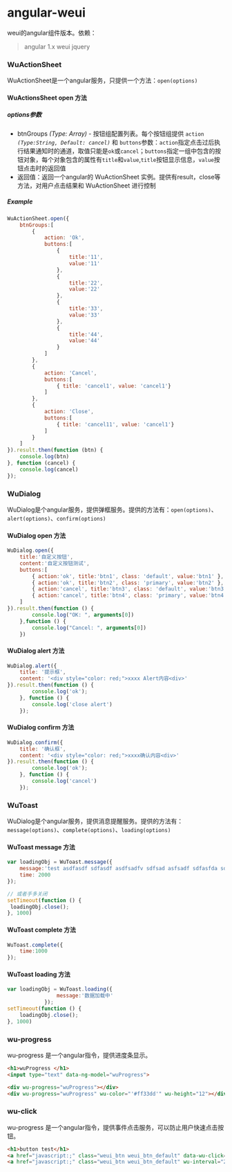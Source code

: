 # angular-weui

weui的angular组件版本。依赖：
> angular 1.x
> weui
> jquery

### WuActionSheet

WuActionSheet是一个angular服务，只提供一个方法：`open(options)`

#### WuActionsSheet open 方法

##### options参数

* btnGroups *(Type: Array)* - 按钮组配置列表。每个按钮组提供 `action` *`(Type:String, Default: cancel)`* 和 `buttons`参数：`action`指定点击过后执行结果通知时的通道，取值只能是`ok`或`cancel`；`buttons`指定一组中包含的按钮对象，每个对象包含的属性有`title`和`value`,`title`按钮显示信息，`value`按钮点击时的返回值
* 返回值：返回一个angular的 WuActionSheet 实例。提供有result，close等方法，对用户点击结果和 WuActionSheet 进行控制

##### Example

```javascript
WuActionSheet.open({
    btnGroups:[
        {
            action: 'Ok',
            buttons:[
                {
                    title:'11',
                    value:'11'
                },
                {
                    title:'22',
                    value:'22'
                },
                {
                    title:'33',
                    value:'33'
                },
                {
                    title:'44',
                    value:'44'
                }
            ]
        },
        {
            action: 'Cancel',
            buttons:[
                { title: 'cancel1', value: 'cancel1'}
            ]
        },
        {
            action: 'Close',
            buttons:[
                { title: 'cancel11', value: 'cancel1'}
            ]
        }
    ]
}).result.then(function (btn) {
    console.log(btn)
}, function (cancel) {
    console.log(cancel)
});
```
### WuDialog

WuDialog是个angular服务，提供弹框服务。提供的方法有：`open(options)`、`alert(options)`、`confirm(options)`

#### WuDialog open 方法

```javascript
WuDialog.open({
    title:'自定义按钮',
    content:'自定义按钮测试',
    buttons:[
        { action:'ok', title:'btn1', class: 'default', value:'btn1' },
        { action:'ok', title:'btn2', class: 'primary', value:'btn2' },
        { action:'cancel', title:'btn3', class: 'default', value:'btn3' },
        { action:'cancel', title:'btn4', class: 'primary', value:'btn4' }
    ]
}).result.then(function () {
        console.log("OK: ", arguments[0])
    },function () {
        console.log("Cancel: ", arguments[0])
    })
```

#### WuDialog alert 方法

```javascript
WuDialog.alert({
    title: '提示框',
    content: '<div style="color: red;">xxxx Alert内容<div>'
}).result.then(function () {
        console.log('ok');
    }, function () {
        console.log('close alert')
    });
```

#### WuDialog confirm 方法

```javascript
WuDialog.confirm({
    title: '确认框',
    content: '<div style="color: red;">xxxx确认内容<div>'
}).result.then(function () {
        console.log('ok');
    }, function () {
        console.log('cancel')
    });
```

### WuToast

WuDialog是个angular服务，提供消息提醒服务。提供的方法有：`message(options)`、`complete(options)`、`loading(options)`

#### WuToast message 方法

```javascript
var loadingObj = WuToast.message({
    message:'test asdfasdf sdfasdf asdfsadfv sdfsad asfsadf sdfasfda sdfasfasdf message show'
    time: 2000
});

// 或者手多关闭
setTimeout(function () {
 loadingObj.close();
}, 1000)
```

#### WuToast complete 方法

```javascript
WuToast.complete({
    time:1000
});
```

#### WuToast loading 方法

```javascript
var loadingObj = WuToast.loading({
                message:'数据加载中'
            });
setTimeout(function () {
    loadingObj.close();
}, 1000)
```

### wu-progress

wu-progress 是一个angular指令，提供进度条显示。

```html
<h1>wuProgress </h1>
<input type="text" data-ng-model="wuProgress">

<div wu-progress="wuProgress"></div>
<div wu-progress="wuProgress" wu-color="'#ff33dd'" wu-height="12"></div>
```

### wu-click

wu-progress 是一个angular指令，提供事件点击服务，可以防止用户快速点击按钮。

```html
<h1>button test</h1>
<a href="javascript:;" class="weui_btn weui_btn_default" data-wu-click="testCtrl.wuButtonTest()">按钮</a>
<a href="javascript:;" class="weui_btn weui_btn_default" wu-interval="2000" wu-click="testCtrl.wuButtonTest1(testCtrl.testVar)">按钮</a>
```